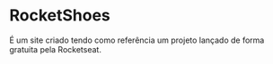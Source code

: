 # RocketShoes
É um site criado tendo como referência um projeto lançado de forma gratuita pela Rocketseat.

